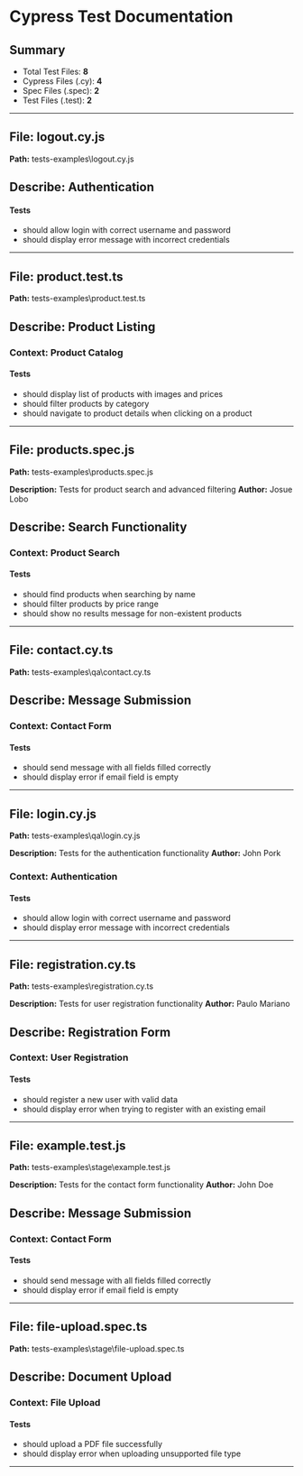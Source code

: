# Cypress Test Documentation

## Summary

- Total Test Files: **8**
- Cypress Files (.cy): **4**
- Spec Files (.spec): **2**
- Test Files (.test): **2**

---

## File: **logout.cy.js**

**Path:** tests-examples\logout.cy.js

## Describe: **Authentication**

#### Tests
- should allow login with correct username and password
- should display error message with incorrect credentials

---

## File: **product.test.ts**

**Path:** tests-examples\product.test.ts

## Describe: **Product Listing**

### Context: **Product Catalog**

#### Tests
- should display list of products with images and prices
- should filter products by category
- should navigate to product details when clicking on a product

---

## File: **products.spec.js**

**Path:** tests-examples\products.spec.js

**Description:** Tests for product search and advanced filtering
**Author:** Josue Lobo

## Describe: **Search Functionality**

### Context: **Product Search**

#### Tests
- should find products when searching by name
- should filter products by price range
- should show no results message for non-existent products

---

## File: **contact.cy.ts**

**Path:** tests-examples\qa\contact.cy.ts

## Describe: **Message Submission**

### Context: **Contact Form**

#### Tests
- should send message with all fields filled correctly
- should display error if email field is empty

---

## File: **login.cy.js**

**Path:** tests-examples\qa\login.cy.js

**Description:** Tests for the authentication functionality
**Author:** John Pork

### Context: **Authentication**

#### Tests
- should allow login with correct username and password
- should display error message with incorrect credentials

---

## File: **registration.cy.ts**

**Path:** tests-examples\registration.cy.ts

**Description:** Tests for user registration functionality
**Author:** Paulo Mariano

## Describe: **Registration Form**

### Context: **User Registration**

#### Tests
- should register a new user with valid data
- should display error when trying to register with an existing email

---

## File: **example.test.js**

**Path:** tests-examples\stage\example.test.js

**Description:** Tests for the contact form functionality
**Author:** John Doe

## Describe: **Message Submission**

### Context: **Contact Form**

#### Tests
- should send message with all fields filled correctly
- should display error if email field is empty

---

## File: **file-upload.spec.ts**

**Path:** tests-examples\stage\file-upload.spec.ts

## Describe: **Document Upload**

### Context: **File Upload**

#### Tests
- should upload a PDF file successfully
- should display error when uploading unsupported file type

---

